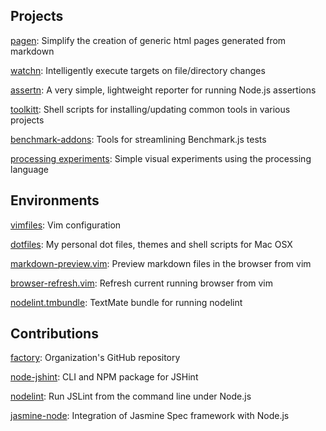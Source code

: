 ## Projects

[pagen](https://github.com/mkitt/pagen): Simplify the creation of generic html pages generated from markdown

[watchn](https://github.com/mkitt/watchn): Intelligently execute targets on file/directory changes

[assertn](https://github.com/mkitt/assertn): A very simple, lightweight reporter for running Node.js assertions

[toolkitt](https://github.com/mkitt/toolkitt): Shell scripts for installing/updating common tools in various projects

[benchmark-addons](https://github.com/mkitt/benchmark.js-addons): Tools for streamlining Benchmark.js tests

[processing experiments](https://github.com/mkitt/processing-experiments): Simple visual experiments using the processing language


## Environments

[vimfiles](https://github.com/factorylabs/vimfiles): Vim configuration

[dotfiles](https://github.com/mkitt/dotfiles): My personal dot files, themes and shell scripts for Mac OSX

[markdown-preview.vim](https://github.com/mkitt/markdown-preview.vim): Preview markdown files in the browser from vim

[browser-refresh.vim](https://github.com/mkitt/browser-refresh.vim): Refresh current running browser from vim

[nodelint.tmbundle](https://github.com/mkitt/nodelint.tmbundle): TextMate bundle for running nodelint


## Contributions

[factory](https://github.com/factorylabs): Organization's GitHub repository

[node-jshint](https://github.com/jshint/node-jshint): CLI and NPM package for JSHint

[nodelint](https://github.com/tav/nodelint): Run JSLint from the command line under Node.js

[jasmine-node](https://github.com/mhevery/jasmine-node): Integration of Jasmine Spec framework with Node.js

